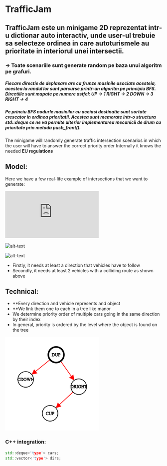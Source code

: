 # TrafficJam

## TrafficJam este un minigame 2D reprezentat intr-u dictionar auto interactiv, unde user-ul trebuie sa selecteze ordinea in care autoturismele au prioritate in interiorul unei intersectii.

### -> Toate scenariile sunt generate random pe baza unui algoritm pe grafuri.
##### Fiecare directie de deplasare are ca frunze masinile asociate acesteia, acestea la randul lor sunt parcurse printr-un algoritm pe principiu BFS. Directiile sunt mapate pe numere astfel: UP -> 1 RIGHT -> 2 DOWN -> 3 RIGHT -> 4
##### Pe princiu BFS nodurle masinilor cu aceiasi destinatie sunt sortate crescator in ordinea prioritatii. Acestea sunt memorate intr-o structura std::deque ce ne va permite ulterior implementarea mecanicii de drum cu prioritate prin metoda push_front().

The minigame will randomly generate traffic intersection scenarios in which the user will have to answer the correct priority order
Internally it knows the needed **EU regulations**
## Model:

Here we have a few real-life example of intersections that we want to generate:

![alt-text](https://www.politiarutiera.ro/forum/attachment.php?attachmentid=980&d=1483193419)

![alt-text](https://s3.eu-central-1.amazonaws.com/soferonline.public/img/questions/1438011222.jpg)

![alt-text](https://4.bp.blogspot.com/-N0_z_i-gKxE/UFLcqiRHwEI/AAAAAAAAAxg/2FzDXaw9H2s/s1600/pri3.jpg)


- Firstly, it needs at least a direction that vehicles have to follow
- Secondly, it needs at least 2 vehicles with a colliding route as shown above

## Technical:

- **Every direction and vehicle represents and object
- **We link them one to each in a tree like manor
- We determine priority order of multiple cars going in the same direction by their index
- In general, priority is ordered by the level where the object is found on the tree

![alt text](_assets/graph.png)

### C++ integration:
```c++
std::deque<'type'> cars;
std::vector<'type'> dirs;
```
